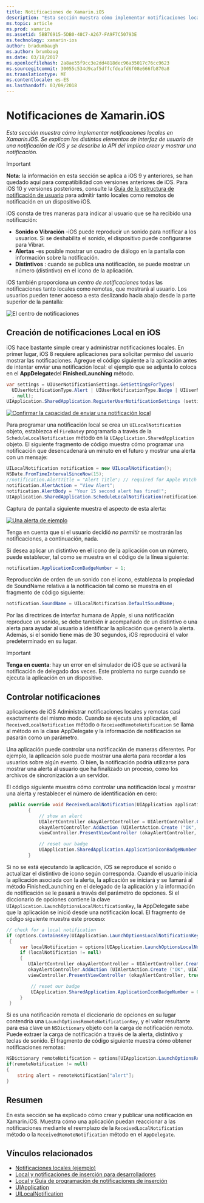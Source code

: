 ```yaml
---
title: Notificaciones de Xamarin.iOS
description: "Esta sección muestra cómo implementar notificaciones locales en Xamarin.iOS. Se explican los distintos elementos de interfaz de usuario de una notificación de iOS y se describe la API del implica crear y mostrar una notificación."
ms.topic: article
ms.prod: xamarin
ms.assetid: 5BB76915-5DB0-48C7-A267-FA9F7C50793E
ms.technology: xamarin-ios
author: bradumbaugh
ms.author: brumbaug
ms.date: 03/18/2017
ms.openlocfilehash: 2a8ae55f9cc3e2dd4818dec96a35017c76cc9623
ms.sourcegitcommit: 30055c534d9caf5dffcfdeafd6f08e666fb870a8
ms.translationtype: MT
ms.contentlocale: es-ES
ms.lasthandoff: 03/09/2018
---
```

# <a name="notifications-in-xamarinios"></a>Notificaciones de Xamarin.iOS

_Esta sección muestra cómo implementar notificaciones locales en Xamarin.iOS. Se explican los distintos elementos de interfaz de usuario de una notificación de iOS y se describe la API del implica crear y mostrar una notificación._

> [!IMPORTANT]
> **Nota:** la información en esta sección se aplica a iOS 9 y anteriores, se han quedado aquí para compatibilidad con versiones anteriores de iOS. Para iOS 10 y versiones posteriores, consulte la [Guía de la estructura de notificación de usuario](~/ios/platform/user-notifications/index.md) para admitir tanto locales como remotos de notificación en un dispositivo iOS.

iOS consta de tres maneras para indicar al usuario que se ha recibido una notificación:

-  **Sonido o Vibración** -iOS puede reproducir un sonido para notificar a los usuarios. Si se deshabilita el sonido, el dispositivo puede configurarse para Vibrar.
-  **Alertas** -es posible mostrar un cuadro de diálogo en la pantalla con información sobre la notificación.
-  **Distintivos** : cuando se publica una notificación, se puede mostrar un número (distintivo) en el icono de la aplicación.


iOS también proporciona un *centro de notificaciones* todas las notificaciones tanto locales como remotas, que mostrará al usuario. Los usuarios pueden tener acceso a esta deslizando hacia abajo desde la parte superior de la pantalla:

 ![](local-notifications-in-ios-images/image13.png "El centro de notificaciones")

## <a name="creating-local-notifications-in-ios"></a>Creación de notificaciones Local en iOS

iOS hace bastante simple crear y administrar notificaciones locales.
En primer lugar, iOS 8 requiere aplicaciones para solicitar permiso del usuario mostrar las notificaciones. Agregue el código siguiente a la aplicación antes de intentar enviar una notificación local: el ejemplo que se adjunta lo coloca en el **AppDelegate**del **FinishedLaunching** método.

```csharp
var settings = UIUserNotificationSettings.GetSettingsForTypes(
  UIUserNotificationType.Alert | UIUserNotificationType.Badge | UIUserNotificationType.Sound
  , null);
UIApplication.SharedApplication.RegisterUserNotificationSettings (settings);
```

  [![](local-notifications-in-ios-images/image0-sml.png "Confirmar la capacidad de enviar una notificación local")](local-notifications-in-ios-images/image0.png#lightbox)

Para programar una notificación local se crea un `UILocalNotification` objeto, establezca el `FireDate`y programarlo a través de la `ScheduleLocalNotification` método en la `UIApplication.SharedApplication` objeto. El siguiente fragmento de código muestra cómo programar una notificación que desencadenará un minuto en el futuro y mostrar una alerta con un mensaje:

```csharp
UILocalNotification notification = new UILocalNotification();
NSDate.FromTimeIntervalSinceNow(15);
//notification.AlertTitle = "Alert Title"; // required for Apple Watch notifications
notification.AlertAction = "View Alert";
notification.AlertBody = "Your 15 second alert has fired!";
UIApplication.SharedApplication.ScheduleLocalNotification(notification);
```

Captura de pantalla siguiente muestra el aspecto de esta alerta:

  [![](local-notifications-in-ios-images/image2-sml.png "Una alerta de ejemplo")](local-notifications-in-ios-images/image2.png#lightbox)

Tenga en cuenta que si el usuario decidió *no permitir* se mostrarán las notificaciones, a continuación, nada.

Si desea aplicar un distintivo en el icono de la aplicación con un número, puede establecer, tal como se muestra en el código de la línea siguiente:

```csharp
notification.ApplicationIconBadgeNumber = 1;
```

Reproducción de orden de un sonido con el icono, establezca la propiedad de SoundName relativa a la notificación tal como se muestra en el fragmento de código siguiente:

```csharp
notification.SoundName = UILocalNotification.DefaultSoundName;
```

Por las directrices de interfaz humana de Apple, si una notificación reproduce un sonido, se debe también ir acompañado de un distintivo o una alerta para ayudar al usuario a identificar la aplicación que generó la alerta. Además, si el sonido tiene más de 30 segundos, iOS reproducirá el valor predeterminado en su lugar.

> [!IMPORTANT]
> **Tenga en cuenta**: hay un error en el simulador de iOS que se activará la notificación de delegado dos veces. Este problema no surge cuando se ejecuta la aplicación en un dispositivo.

## <a name="handling-notifications"></a>Controlar notificaciones

aplicaciones de iOS Administrar notificaciones locales y remotas casi exactamente del mismo modo. Cuando se ejecuta una aplicación, el `ReceivedLocalNotification` método o `ReceivedRemoteNotification` se llama al método en la clase AppDelegate y la información de notificación se pasarán como un parámetro.

Una aplicación puede controlar una notificación de maneras diferentes. Por ejemplo, la aplicación solo puede mostrar una alerta para recordar a los usuarios sobre algún evento. O bien, la notificación podría utilizarse para mostrar una alerta al usuario que ha finalizado un proceso, como los archivos de sincronización a un servidor.

El código siguiente muestra cómo controlar una notificación local y mostrar una alerta y restablecer el número de identificación en cero:

```csharp
 public override void ReceivedLocalNotification(UIApplication application, UILocalNotification notification)
        {
            // show an alert
            UIAlertController okayAlertController = UIAlertController.Create (notification.AlertAction, notification.AlertBody, UIAlertControllerStyle.Alert);
            okayAlertController.AddAction (UIAlertAction.Create ("OK", UIAlertActionStyle.Default, null));
            viewController.PresentViewController (okayAlertController, true, null);

            // reset our badge
            UIApplication.SharedApplication.ApplicationIconBadgeNumber = 0;
        }
```

Si no se está ejecutando la aplicación, iOS se reproduce el sonido o actualizar el distintivo de icono según corresponda. Cuando el usuario inicia la aplicación asociada con la alerta, la aplicación se iniciará y se llamará al método FinishedLaunching en el delegado de la aplicación y la información de notificación se le pasará a través del parámetro de opciones. Si el diccionario de opciones contiene la clave `UIApplication.LaunchOptionsLocalNotificationKey`, la AppDelegate sabe que la aplicación se inició desde una notificación local. El fragmento de código siguiente muestra este proceso:

```csharp
// check for a local notification
if (options.ContainsKey(UIApplication.LaunchOptionsLocalNotificationKey))
 {
     var localNotification = options[UIApplication.LaunchOptionsLocalNotificationKey] as UILocalNotification;
     if (localNotification != null)
     {
        UIAlertController okayAlertController = UIAlertController.Create (localNotification.AlertAction, localNotification.AlertBody, UIAlertControllerStyle.Alert);
        okayAlertController.AddAction (UIAlertAction.Create ("OK", UIAlertActionStyle.Default, null));
        viewController.PresentViewController (okayAlertController, true, null);

         // reset our badge
         UIApplication.SharedApplication.ApplicationIconBadgeNumber = 0;
     }
 }
```

Si es una notificación remota el diccionario de opciones en su lugar contendría una `LaunchOptionsRemoteNotificationKey`, y el valor resultante para esa clave un `NSDictionary` objeto con la carga de notificación remoto. Puede extraer la carga de notificación a través de la alerta, distintivo y teclas de sonido. El fragmento de código siguiente muestra cómo obtener notificaciones remotas:

```csharp
NSDictionary remoteNotification = options[UIApplication.LaunchOptionsRemoteNotificationKey];
if(remoteNotification != null)
{
    string alert = remoteNotification["alert"];
}
```

## <a name="summary"></a>Resumen

En esta sección se ha explicado cómo crear y publicar una notificación en Xamarin.iOS. Muestra cómo una aplicación puedan reaccionar a las notificaciones mediante el reemplazo de la `ReceivedLocalNotification` método o la `ReceivedRemoteNotification` método en el `AppDelegate`.


## <a name="related-links"></a>Vínculos relacionados

- [Notificaciones locales (ejemplo)](https://developer.xamarin.com/samples/monotouch/LocalNotifications)
- [Local y notificaciones de inserción para desarrolladores](https://developer.apple.com/notifications/)
- [Local y Guía de programación de notificaciones de inserción](https://developer.apple.com/library/prerelease/content/documentation/NetworkingInternet/Conceptual/RemoteNotificationsPG/)
- [UIApplication](http://iosapi.xamarin.com/?link=T%3aMonoTouch.UIKit.UIApplication)
- [UILocalNotification](http://iosapi.xamarin.com/?link=T%3aMonoTouch.UIKit.UILocalNotification)

